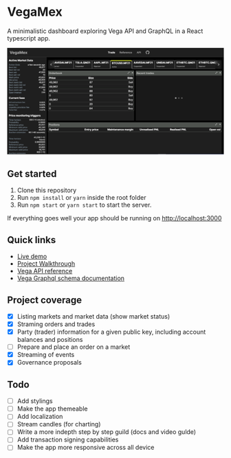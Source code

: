 # VegaMex

A minimalistic dashboard exploring Vega API and GraphQL in a React typescript app.

![vegaMex dashboard](/public/img/dashboard.png)

## Get started

1. Clone this repository
2. Run `npm install` or `yarn` inside the root folder
3. Run `npm start` or `yarn start` to start the server.

If everything goes well your app should be running on [http://localhost:3000](http://localhost:3000)

## Quick links

- [Live demo](https://vegamex.netlify.app/)
- [Project Walkthrough](/WALKTHROUGH.md)
- [Vega API reference](https://docs.fairground.vega.xyz/docs/api-reference/)
- [Vega Graphql schema documentation](https://docs.fairground.vega.xyz/api/graphql/)

## Project coverage

- [x] Listing markets and market data (show market status)
- [x] Straming orders and trades
- [x] Party (trader) information for a given public key, including account balances and positions
- [ ] Prepare and place an order on a market
- [x] Streaming of events
- [x] Governance proposals

## Todo

- [ ] Add stylings
- [ ] Make the app themeable
- [ ] Add localization
- [ ] Stream candles (for charting)
- [ ] Write a more indepth step by step guild (docs and video gulde)
- [ ] Add transaction signing capabilities
- [ ] Make the app more responsive across all device

